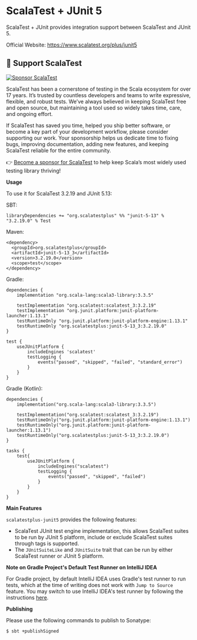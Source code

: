 # ScalaTest + JUnit 5
ScalaTest + JUnit provides integration support between ScalaTest and JUnit 5.

Official Website: https://www.scalatest.org/plus/junit5

💖 Support ScalaTest
--------------------

[![Sponsor ScalaTest](https://img.shields.io/badge/sponsor-scalatest-ff69b4?logo=github-sponsors)](https://github.com/sponsors/scalatest)

ScalaTest has been a cornerstone of testing in the Scala ecosystem for over 17 years. It’s trusted by countless developers and teams to write expressive, flexible, and robust tests. We’ve always believed in keeping ScalaTest free and open source, but maintaining a tool used so widely takes time, care, and ongoing effort.

If ScalaTest has saved you time, helped you ship better software, or become a key part of your development workflow, please consider supporting our work. Your sponsorship helps us dedicate time to fixing bugs, improving documentation, adding new features, and keeping ScalaTest reliable for the entire community.

👉 [Become a sponsor for ScalaTest](https://github.com/sponsors/scalatest) to help keep Scala’s most widely used testing library thriving!

**Usage**

To use it for ScalaTest 3.2.19 and JUnit 5.13:

SBT:

```
libraryDependencies += "org.scalatestplus" %% "junit-5-13" % "3.2.19.0" % Test
```

Maven:

```
<dependency>
  <groupId>org.scalatestplus</groupId>
  <artifactId>junit-5-13_3</artifactId>
  <version>3.2.19.0</version>
  <scope>test</scope>
</dependency>
```

Gradle:

```
dependencies {
    implementation "org.scala-lang:scala3-library:3.3.5"

    testImplementation "org.scalatest:scalatest_3:3.2.19"
    testImplementation "org.junit.platform:junit-platform-launcher:1.13.1"
    testRuntimeOnly "org.junit.platform:junit-platform-engine:1.13.1"
    testRuntimeOnly "org.scalatestplus:junit-5-13_3:3.2.19.0"
}

test {
    useJUnitPlatform {
        includeEngines 'scalatest'
        testLogging {
            events("passed", "skipped", "failed", "standard_error")
        }
    }
}
```

Gradle (Kotlin):

```
dependencies {
    implementation("org.scala-lang:scala3-library:3.3.5")

    testImplementation("org.scalatest:scalatest_3:3.2.19")
    testRuntimeOnly("org.junit.platform:junit-platform-engine:1.13.1")
    testRuntimeOnly("org.junit.platform:junit-platform-launcher:1.13.1")
    testRuntimeOnly("org.scalatestplus:junit-5-13_3:3.2.19.0")
}

tasks {
    test{
        useJUnitPlatform {
            includeEngines("scalatest")
            testLogging {
                events("passed", "skipped", "failed")
            }
        }
    }
}
```

**Main Features**

`scalatestplus-junit5` provides the following features:

  - ScalaTest JUnit test engine implementation, this allows ScalaTest suites to be run by JUnit 5 platform, include or exclude ScalaTest suites through tags is supported.
  - The `JUnitSuiteLike` and `JUnitSuite` trait that can be run by either ScalaTest runner or JUnit 5 platform.

**Note on Gradle Project's Default Test Runner on IntelliJ IDEA**

For Gradle project, by default IntelliJ IDEA uses Gradle's test runner to run tests, which at the time of writing does not work with `Jump to Source` feature.  You may switch to use IntelliJ IDEA's test runner by following the instructions [here](https://www.jetbrains.com/help/idea/work-with-tests-in-gradle.html#configure_gradle_test_runner).

**Publishing**

Please use the following commands to publish to Sonatype:

```
$ sbt +publishSigned
```
